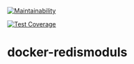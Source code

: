 [![Maintainability](https://api.codeclimate.com/v1/badges/55f0deb5dc010a8803cc/maintainability)](https://codeclimate.com/github/matijaboban/docker-redismoduls/maintainability)

[![Test Coverage](https://api.codeclimate.com/v1/badges/55f0deb5dc010a8803cc/test_coverage)](https://codeclimate.com/github/matijaboban/docker-redismoduls/test_coverage)

# docker-redismoduls
